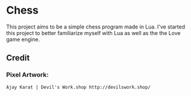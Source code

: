 
# Chess

This project aims to be a simple chess program made in Lua.
I've started this project to better familiarize myself with Lua as well as the the Love game engine.

## Credit

### Pixel Artwork: 
    Ajay Karat | Devil's Work.shop http://devilswork.shop/ 



